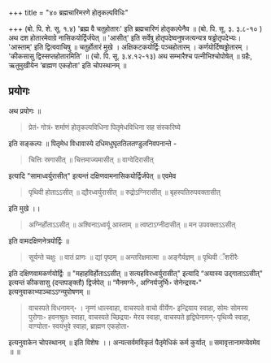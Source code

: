 +++
title = "४० ब्रह्मचारिमरणे होतृकल्पविधिः"

+++
(बो. पि. शे. सू. १.४) 'ब्रह्म वै चतुहोतारः' इति ब्रह्मचारिणं होतृकल्पेनैव ॥ (बो. पि. सू. ३. ३.८-१० ) अथ दश होतारमेवाग्रे नासिकयोर्द्विर्जपेत् ॥ 'आसीत्' इति सर्वेषु होतृपदेष्वनुषजत्यन्यत्र षड्ढोतृपदेभ्यः। 'आस्ताम्' इति द्वित्ववाचिषु ॥ चतुर्होतारं मुखे । अक्षिकटकयोर्द्विः पञ्चहोतारम् । कर्णयोर्दिष्षढ्ढोतारम् । 'कीकसासु द्विस्सप्तहोतारमिति' ॥ (चो. पि. सू. ३.४.१२-१३) अथ सम्भारैश्च पत्नीभिश्चोपोषेत् ॥ ग्रहैः, ऋतुमुखीयेन ‘ब्राह्मण एकहोता' इति चोपस्थानम् ॥

## प्रयोगः

अथ प्रयोगः ॥

> प्रेतं॰ गोत्रं॰ शर्माणं होतृकल्पविधिना पितृमेधविधिना सह संस्करिष्ये

इति सङ्कल्पः ॥ पितृमेध विधावास्ये दधिमधुघृततिलतण्डुलनिवपनान्ते - 

> चित्तिः स्रगासीत् ॥ चित्तमाज्यमासीत् ॥ वाग्वेदिरासीत्

इत्यादि "सामाध्वर्युरासीत्" इत्यन्तं दक्षिणवामनासिकयोर्द्विर्जपेत् ॥ एवमेव

> पृथिवी होताऽऽसीत् ॥ द्यौरध्वर्युरासीत् ॥ रुद्रोऽग्निरासीत् ॥ बृहस्पतिरुपवक्तासीत्

इति मुखे ।।

> अग्निर्होताऽऽसीत् ॥ अश्विनाऽध्वर्यू आस्ताम् ॥ त्वष्टाऽग्नीदासीत् ॥ मन उपवक्ताऽऽसीत्

इति वामदक्षिणनेत्रयोर्द्विः ॥

> सूर्यन्ते चक्षुः ॥ वातं प्राणः ॥ द्यां पृष्ठम् ॥ अन्तरिक्षमात्मा ॥ अङ्गैर्यज्ञम् ॥ पृथिवी ँशरीरैः

इति दक्षिणवामकर्णयोर्द्विः ॥ "महाहविर्होताऽऽसीत् ॥ सत्यहविरध्वर्युरासीत्" इत्यादि “अयास्य उद्गाताऽऽसीत्" इत्यन्तं कीकसासु (दन्तपङ्क्तौ) द्विर्जपेत् ॥ “मैनमग्ने॰, अग्निर्यजुर्भिः॰ सेनेन्द्रस्य॰" इत्यनुवाकाभ्याञ्चाऽऽग्न्युपोषणम् ॥

> वाचस्पते विधनामन्॰ । नृम्णं धात्स्वाहा, वाचस्पते वाचो वीर्येण॰ इन्द्रियाय स्वाहा, सोमः सोमस्य पुरोगाः॰ हवनश्रुतः स्वाहा, वाचस्पते च्छिद्रया॰ मेरय स्वाहा, वाचस्पते हृद्विघेनामन्॰ पृथिव्यै स्वाहा, वाग्घोता॰ स्वयंभुवे स्वाहा, ब्राह्मण एकहोता॰

इत्यनुवाकेन चोपस्थानम् ॥ इति विशेषः ।। अन्यत्सर्वमविकृतं पैतृमेधिकं कर्म कुर्यात् ॥ समावृत्तानामप्येवमेव ॥ ॥